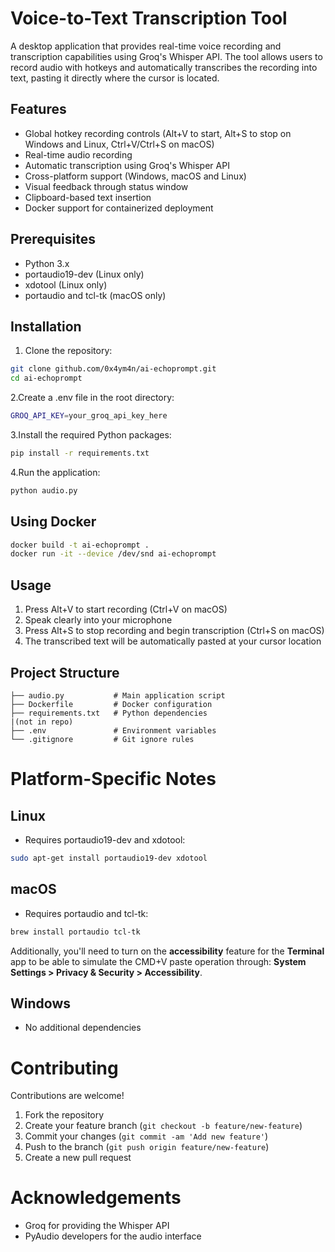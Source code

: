 # Voice-to-Text Transcription Tool

A desktop application that provides real-time voice recording and transcription capabilities using Groq's Whisper API. The tool allows users to record audio with hotkeys and automatically transcribes the recording into text, pasting it directly where the cursor is located.

## Features

- Global hotkey recording controls (Alt+V to start, Alt+S to stop on Windows and Linux, Ctrl+V/Ctrl+S on macOS)
- Real-time audio recording
- Automatic transcription using Groq's Whisper API
- Cross-platform support (Windows, macOS and Linux)
- Visual feedback through status window
- Clipboard-based text insertion
- Docker support for containerized deployment

## Prerequisites

- Python 3.x
- portaudio19-dev (Linux only)
- xdotool (Linux only)
- portaudio and tcl-tk (macOS only)

## Installation

1. Clone the repository:
```bash
git clone github.com/0x4ym4n/ai-echoprompt.git
cd ai-echoprompt
```

2.Create a .env file in the root directory:

```bash
GROQ_API_KEY=your_groq_api_key_here
```

3.Install the required Python packages:

```bash
pip install -r requirements.txt
```

4.Run the application:

```bash
python audio.py
```

## Using Docker

```bash
docker build -t ai-echoprompt .
docker run -it --device /dev/snd ai-echoprompt
```

## Usage

1. Press Alt+V to start recording (Ctrl+V on macOS)
2. Speak clearly into your microphone
3. Press Alt+S to stop recording and begin transcription (Ctrl+S on macOS)
4. The transcribed text will be automatically pasted at your cursor location


## Project Structure

```
├── audio.py           # Main application script
├── Dockerfile         # Docker configuration
├── requirements.txt   # Python dependencies
|(not in repo)
├── .env               # Environment variables
└── .gitignore         # Git ignore rules
```

# Platform-Specific Notes

## Linux
* Requires portaudio19-dev and xdotool:
```bash
sudo apt-get install portaudio19-dev xdotool
```
## macOS
* Requires portaudio and tcl-tk:
```bash
brew install portaudio tcl-tk
```
Additionally, you'll need to turn on the **accessibility** feature for the **Terminal** app to be able to simulate the CMD+V paste operation through: **System Settings > Privacy & Security > Accessibility**.
## Windows
* No additional dependencies

# Contributing
Contributions are welcome!
1. Fork the repository
2. Create your feature branch (`git checkout -b feature/new-feature`)
3. Commit your changes (`git commit -am 'Add new feature'`)
4. Push to the branch (`git push origin feature/new-feature`)
5. Create a new pull request

# Acknowledgements
* Groq for providing the Whisper API
* PyAudio developers for the audio interface

